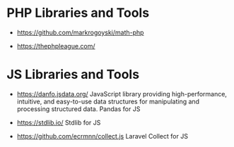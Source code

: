 # PHP Libraries and Tools
* https://github.com/markrogoyski/math-php

* https://thephpleague.com/


# JS Libraries and Tools

* https://danfo.jsdata.org/ 
JavaScript library providing high-performance, intuitive, and easy-to-use data structures for manipulating and processing structured data. Pandas for JS

* https://stdlib.io/
Stdlib for JS

* https://github.com/ecrmnn/collect.js
Laravel Collect for JS

